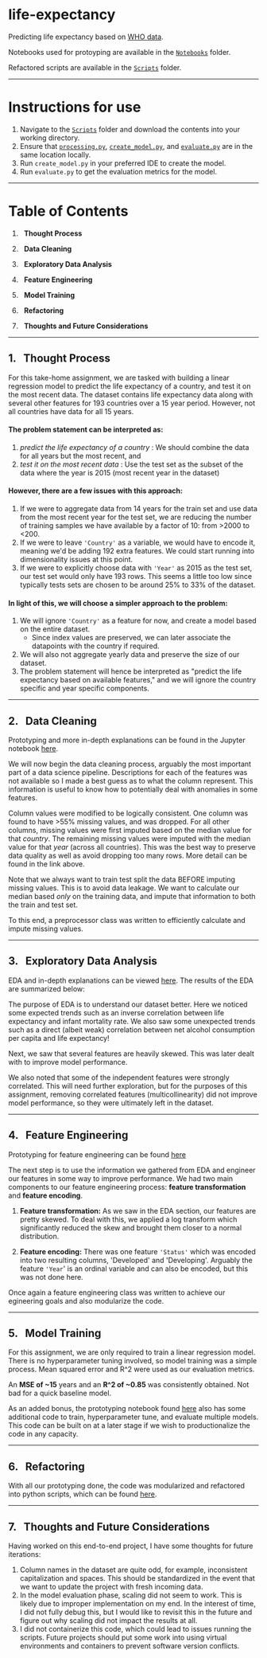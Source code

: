 # life-expectancy
Predicting life expectancy based on [WHO data](https://www.kaggle.com/datasets/kumarajarshi/life-expectancy-who).

Notebooks used for protoyping are available in the [`Notebooks`](https://github.com/s-mushnoori/life-expectancy/tree/main/Notebooks) folder.

Refactored scripts are available in the [`Scripts`](https://github.com/s-mushnoori/life-expectancy/tree/main/Scripts) folder. 

---

# Instructions for use

1. Navigate to the [`Scripts`](https://github.com/s-mushnoori/life-expectancy/tree/main/Scripts) folder and download the contents into your working directory. 
2. Ensure that [`processing.py`](https://github.com/s-mushnoori/life-expectancy/blob/main/Scripts/processing.py), [`create_model.py`](https://github.com/s-mushnoori/life-expectancy/blob/main/Scripts/create_model.py), and [`evaluate.py`](https://github.com/s-mushnoori/life-expectancy/blob/main/Scripts/evaluate.py) are in the same location locally.
3. Run `create_model.py` in your preferred IDE to create the model.
4. Run `evaluate.py` to get the evaluation metrics for the model. 

---

# Table of Contents
1. &nbsp; **Thought Process**

2. &nbsp; **Data Cleaning**

3. &nbsp; **Exploratory Data Analysis**

4. &nbsp; **Feature Engineering**
  
5. &nbsp; **Model Training**

6. &nbsp; **Refactoring**

7. &nbsp; **Thoughts and Future Considerations**

---
## 1. &nbsp; Thought Process
For this take-home assignment, we are tasked with building a linear regression model to predict the life expectancy of a country, and test it on the most recent data. The dataset contains life expectancy data along with several other features for 193 countries over a 15 year period. However, not all countries have data for all 15 years. 

#### The problem statement can be interpreted as:
1. _predict the life expectancy of a country_ : We should combine the data for all years but the most recent, and
2. _test it on the most recent data_ : Use the test set as the subset of the data where the year is 2015 (most recent year in the dataset)

#### However, there are a few issues with this approach:
1. If we were to aggregate data from 14 years for the train set and use data from the most recent year for the test set, we are reducing the number of training samples we have available by  a factor of 10: from >2000 to <200.
2. If we were to leave `'Country'` as a variable, we would have to encode it, meaning we'd be adding 192 extra features. We could start running into dimensionality issues at this point.
3. If we were to explicitly choose data with `'Year'` as 2015 as the test set, our test set would only have 193 rows. This seems a little too low since typically tests sets are chosen to be around 25% to 33% of the dataset.

#### In light of this, we will choose a simpler approach to the problem:
1. We will ignore `'Country'` as a feature for now, and create a model based on the entire dataset. 
    - Since index values are preserved, we can later associate the datapoints with the country if required.
2. We will also not aggregate yearly data and preserve the size of our dataset. 
3. The problem statement will hence be interpreted as "predict the life expectancy based on available features," and we will ignore the country specific and year specific components. 


---
## 2. &nbsp; Data Cleaning
Prototyping and more in-depth explanations can be found in the Jupyter notebook [here](https://github.com/s-mushnoori/life-expectancy/blob/main/Notebooks/1_cleaning.ipynb).

We will now begin the data cleaning process, arguably the most important part of a data science pipeline. Descriptions for each of the features was not available so I made a best guess as to what the column represent. This information is useful to know how to potentially deal with anomalies in some features. 

Column values were modified to be logically consistent. One column was found to have >55% missing values, and was dropped. For all other columns, missing values were first imputed based on the median value for that _country_. The remaining missing values were imputed with the median value for that _year_ (across all countries). This was the best way to preserve data quality as well as avoid dropping too many rows. More detail can be found in the link above. 

Note that we always want to train test split the data BEFORE imputing missing values. This is to avoid data leakage. We want to calculate our median based _only_ on the training data, and impute that information to both the train and test set. 

To this end, a preprocessor class was written to efficiently calculate and impute missing values. 

---
## 3. &nbsp; Exploratory Data Analysis
EDA and in-depth explanations can be viewed [here](https://github.com/s-mushnoori/life-expectancy/blob/main/Notebooks/2_EDA.ipynb). The results of the EDA are summarized below:

The purpose of EDA is to understand our dataset better. Here we noticed some expected trends such as an inverse correlation between life expectancy and infant mortality rate. 
We also saw some unexpected trends such as a direct (albeit weak) correlation between net alcohol consumption per capita and life expectancy!

Next, we saw that several features are heavily skewed. This was later dealt with to improve model performance. 

We also noted that some of the independent features were strongly correlated. This will need further exploration, but for the purposes of this assignment, removing correlated features (multicollinearity) did not improve model performance, so they were ultimately left in the dataset. 

---
## 4. &nbsp; Feature Engineering
Prototyping for feature engineering can be found [here](https://github.com/s-mushnoori/life-expectancy/blob/main/Notebooks/3_feature_engineering.ipynb)

The next step is to use the information we gathered from EDA and engineer our features in some way to improve performance. We had two main components to our feature engineering process: **feature transformation** and **feature encoding**.

1. **Feature transformation:** As we saw in the EDA section, our features are pretty skewed. To deal with this, we applied a log transform which significantly reduced the skew and brought them closer to a normal distribution. 

2. **Feature encoding:** There was one feature `'Status'` which was encoded into two resulting columns, 'Developed' and 'Developing'. Arguably the feature `'Year`' is an ordinal variable and can also be encoded, but this was not done here. 

Once again a feature engineering class was written to achieve our egineering goals and also modularize the code. 

---
## 5. &nbsp; Model Training
For this assignment, we are only required to train a linear regression model. There is no hyperparameter tuning involved, so model training was a simple process. Mean squared error and R^2 were used as our evaluation metrics. 

An **MSE of ~15** years and an **R^2 of ~0.85** was consistently obtained. Not bad for a quick baseline model. 

As an added bonus, the prototyping notebook found [here](https://github.com/s-mushnoori/life-expectancy/blob/main/Notebooks/4_model_training.ipynb) also has some additional code to train, hyperparameter tune, and evaluate multiple models. This code can be built on at a later stage if we wish to productionalize the code in any capacity. 

---
## 6. &nbsp; Refactoring
With all our prototyping done, the code was modularized and refactored into python scripts, which can be found [here](https://github.com/s-mushnoori/life-expectancy/tree/main/Scripts). 

---
## 7. &nbsp; Thoughts and Future Considerations
Having worked on this end-to-end project, I have some thoughts for future iterations:

1. Column names in the dataset are quite odd, for example, inconsistent capitalization and spaces. This should be standardized in the event that we want to update the project with fresh incoming data. 
2. In the model evaluation phase, scaling did not seem to work. This is likely due to improper implementation on my end. In the interest of time, I did not fully debug this, but I would like to revisit this in the future and figure out why scaling did not impact the results at all. 
3. I did not containerize this code, which could lead to issues running the scripts. Future projects should put some work into using virtual environments and containers to prevent software version conflicts. 
